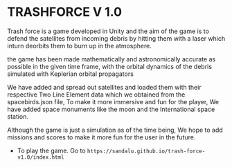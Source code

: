 <h1>TRASHFORCE V 1.0</h1>

Trash force is a game developed in Unity and the aim of the game is to defend the satellites from incoming debris by hitting them with a laser which inturn deorbits them to burn up in the atmosphere.

the game has been made mathematically and astronomically accurate as possible in the given time frame, with the orbital dynamics of the debris simulated with Keplerian orbital propagators

We have added and spread out satellites and loaded them with their respective Two Line Element data which we obtained from the spacebirds.json file,
To make it more immersive and fun for the player, We have added space monuments like the moon and the International space station.

Although the game is just a simulation as of the time being, We hope to add missions and scores to make it more fun for the user in the future.

* To play the game. Go to `https://sandalu.github.io/trash-force-v1.0/index.html`

